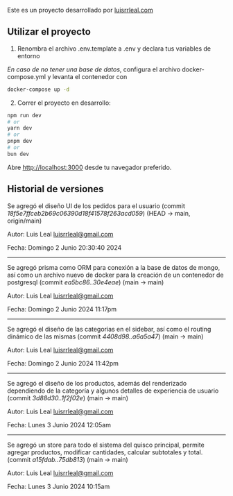 Este es un proyecto desarrollado por [luisrrleal.com](https://luisrrleal.com)

## Utilizar el proyecto

1. Renombra el archivo .env.template a .env y declara tus variables de entorno

_En caso de no tener una base de datos_, configura el archivo docker-compose.yml y levanta el contenedor con

```bash
docker-compose up -d
```

2. Correr el proyecto en desarrollo:

```bash
npm run dev
# or
yarn dev
# or
pnpm dev
# or
bun dev
```

Abre [http://localhost:3000](http://localhost:3000) desde tu navegador preferido.

## Historial de versiones

Se agregó el diseño UI de los pedidos para el usuario (commit _18f5e7ffceb2b69c06390d18f41578f263acd059_) (HEAD -> main, origin/main)

Autor: Luis Leal <luisrrleal@gmail.com>

Fecha: Domingo 2 Junio 20:30:40 2024

---

Se agregó prisma como ORM para conexión a la base de datos de mongo, así como un archivo nuevo de docker para la creación de un contenedor de postgresql (commit _ea5bc86..30e4eae_) (main -> main)

Autor: Luis Leal <luisrrleal@gmail.com>

Fecha: Domingo 2 Junio 2024 11:17pm

---

Se agregó el diseño de las categorias en el sidebar, así como el routing dinámico de las mismas (commit _4408d98..a6a5a47_) (main -> main)

Autor: Luis Leal <luisrrleal@gmail.com>

Fecha: Domingo 2 Junio 2024 11:42pm

---

Se agregó el diseño de los productos, además del renderizado dependiendo de la categoría y algunos detalles de experiencia de usuario (commit _3d88d30..1f2f02e_) (main -> main)

Autor: Luis Leal <luisrrleal@gmail.com>

Fecha: Lunes 3 Junio 2024 12:05am

---

Se agregó un store para todo el sistema del quisco principal, permite agregar productos, modificar cantidades, calcular subtotales y total. (commit _a15fdab..75db813_) (main -> main)

Autor: Luis Leal <luisrrleal@gmail.com>

Fecha: Lunes 3 Junio 2024 10:15am
